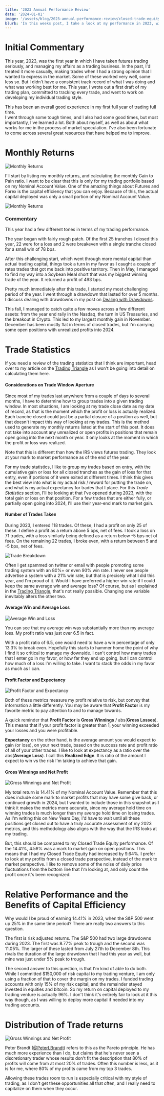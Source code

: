 ```yaml
---
title: '2023 Annual Performance Review'
date: '2024-01-01'
image: '/assets/blog/2023-annual-performance-review/closed-trade-equity.png'
blurb: 'In this weeks post, I take a look at my performance in 2023, with a focus on the metrics that I find important.'
---
```


# Initial Commentary

This year, 2023, was the first year in which I have taken futures trading seriously, and managing my affairs as a trading business.
In the past, I'd treated it more casually, making trades when I had a strong opinion that I wanted to express in the market.
Some of these worked very well, some less so.
But I didn't have a consistent track record of what I was doing and what was working best for me.
This year, I wrote out a first draft of my trading plan, committed to tracking every trade, and went to work on developing my individual trading style.

This has been an overall good experience in my first full year of trading full time.  
I went through some tough times, and I also had some good times, but most importantly, I've learned a lot.
Both about myself, as well as about what works for me in the process of market speculation.
I've also been fortunate to come across several great resources that have helped me to improve.

# Monthly Returns

![Monthly Returns](/assets/blog/2023-annual-performance-review/closed-trade-equity.png)

I'll start by listing my monthly returns, and calculating the monthly Gain to Pain ratio.
I want to be clear that this is only for my trading portfolio based on my Nominal Account Value.
One of the amazing things about Futures and Forex is the capital efficiency that you can enjoy.
Because of this, the actual capital deployed was only a small portion of my Nominal Account Value.

![Monthly Returns](/assets/blog/2023-annual-performance-review/monthly-returns.png)

### Commentary

This year had a few different tones in terms of my trading performance.

The year began with fairly rough patch.
Of the first 25 tranches I closed this year, 22 were for a loss and 2 were breakeven with a single tranche closed for a small win of 78 bps.

After this challenging start, which went through more mental capital than actual trading capital, things took a turn in my favor as I caught a couple of rates trades that got me back into positive territory.
Then in May, I managed to find my way into a Soybean Meal short that was my biggest winning trade of the year.
It returned a profit of 493 bps.

Pretty much immediately after this trade, I started my most challenging period of the year.
I went through a drawdown that lasted for over 5 months.
I discuss dealing with drawdowns in my post on [Dealing with Drawdowns](/posts/dealing-with-drawdowns/).

This fall, I managed to catch quite a few moves across a few different assets: from the year end rally in the Nasdaq, the turn in US Treasuries, and the breakout in Crypto.
This led to my largest monthly gain in November.
December has been mostly flat in terms of closed trades, but I'm carrying some open positions with unrealized profits into 2024.

# Trade Statistics

If you need a review of the trading statistics that I think are important, head over to my article on the [Trading Triangle](/posts/trading-triangle/) as I won't be going into detail on calculating them here.

#### Considerations on Trade Window Aperture

Since most of my trades last anywhere from a couple of days to several months, I have to determine how to group trades into a given trading window.
In most situations, I am looking at my trade close date as my date of record, as that is the moment which the profit or loss is actually realized.
Each tranche closed could just be a partial closure of a position as well, but that doesn't impact this way of looking at my trades.
This is the method used to generate my monthly returns listed at the start of this post.
It does not take into account any unrealized or open profits in positions that remain open going into the next month or year.
It only looks at the moment in which the profit or loss was realized.

Note that this is different than how the IRS views futures trading.
They look at your mark to market performance as of the end of the year.

For my trade statistics, I like to group my trades based on entry, with the cumulative gain or loss for all closed tranches as the gain of loss for that entry, even if portions of it were exited at different times.
I think this gives the best view into what is my actual risk / reward for putting the trade on, and what is my actual expectancy for trades that I place.
For this *Trade Statistics* section, I'll be looking at that I've opened during 2023, with the total gain or loss on that position.
For a few trades that are either fully, or partially open going into 2024, I'll use their year-end mark to market gain.

#### Number of Trades Taken

During 2023, I entered 118 trades.
Of these, I had a profit on only 25 of these.
I define a profit as a return above 5 bps, net of fees.
I took a loss on 71 trades, with a loss similarly being defined as a return below -5 bps net of fees.
On the remaining 22 trades, I broke even, with a return between 5 and -5 bps, net of fees.

![Trade Breakdown](/assets/blog/2023-annual-performance-review/trade-breakdown.png)

Often I get spammed on twitter or email with people promoting some trading system with an 80%+ or even 90% win rate.
I never see people advertise a system with a 21% win rate, but that is precisely what I did this year, and I'm proud of it.
Would I have preferred a higher win rate if I could keep the same average win and average loss?
Of course, but as I explained in the [Trading Triangle](/posts/trading-triangle/), that's not really possible.
Changing one variable inevitably alters the other two.

#### Average Win and Average Loss

![Average Win and Loss](/assets/blog/2023-annual-performance-review/average-win-loss.png)

You can see that my average win was substantially more than my average loss.
My profit ratio was just over 6.5 in fact.

With a profit ratio of 6.5, one would need to have a win percentage of only 13.3% to break even.
Hopefully this starts to hammer home the point of why I find it so critical to manage my downside.
I can't control how many trades that I enter go in my favor, or how far they end up going, but I can control how much of a loss I'm willing to take.
I want to stack the odds in my favor as much as I can.

#### Profit Factor and Expectancy

![Profit Factor and Expectancy](/assets/blog/2023-annual-performance-review/profit-factor-expectancy.png)

Both of these metrics measure my profit relative to risk, but convey that information a little differently.
You may be aware that **Profit Factor** is my favorite metric to pay attention to and to manage towards.

A quick reminder that **Profit Factor** is **Gross Winnings** / abs(**Gross Losses**).
This means that if your profit factor is greater than 1, your winning exceeded your losses and you were profitable.

**Expectancy** on the other hand, is the average amount you would expect to gain (or lose), on your next trade, based on the success rate and profit ratio of all of your other trades.
I like to look at expectancy as a ratio over the abs(**Average Loss**).
I call this **Realized Edge**.
It is ratio of the amount I expect to win vs the risk I'm taking to achieve that gain.

#### Gross Winnings and Net Profit

![Gross Winnings and Net Profit](/assets/blog/2023-annual-performance-review/gross-winnings-net-profit.png)

My total return is 14.41% of my Nominal Account Value.
Remember that this does include some mark to market profits that may have some give back, or continued growth in 2024, but I wanted to include those in this snapshot as I think it makes the metrics more accurate, since my average hold time on winning trades is much longer than my average hold time on losing trades.
As I'm writing this on New Years Day, I'd have to wait until all these positions get closed out to have a truly accurate assessment of my 2023 metrics, and this methodology also aligns with the way that the IRS looks at my trading.

But, this should be compared to my Closed Trade Equity performance.
Of the 14.41%, 4.59% was a mark to market gain on open positions.
This means that I had my Closed Trade Equity had increased by 9.64%.
I prefer to look at my profits from a closed trade perspective, instead of the mark to market perspective.
I like to remove some of the noise of daily price fluctuations from the bottom line that I'm looking at, and only count the profit once it's been recognized.


# Relative Performance and the Benefits of Capital Efficiency

Why would I be proud of earning 14.41% in 2023, when the S&P 500 went up 25% in the same time period?
There are really two answers to this question.

The first is risk adjusted returns.  The S&P 500 had two large drawdowns during 2023.  The first was 8.77% peak to trough and the second was 11.05%. The larger of these lasted from July 27th to December 8th.  This rivals the duration of the large drawdown that I had this year as well, but mine was just under 5% peak to trough.

The second answer to this question, is that I'm kind of able to do both.
While I committed $150,000 of risk capital to my trading venture, I am only using a fraction of that to cover the margin on my trades.
I funded trading accounts with only 15% of my risk capital, and the remainder stayed invested in equities and bitcoin.
So my return on capital deployed to my trading venture is actually 96%.
I don't think it's entirely fair to look at it this way though, as I was willing to deploy more capital if needed into my trading accounts.

# Distribution of Trade returns

![Gross Winnings and Net Profit](/assets/blog/2023-annual-performance-review/distribution-trade-returns.png)

Peter Brandt ([@PeterLBrandt](https://twitter.com/PeterLBrandt)) refers to this as the Pareto principle.
He has much more experience than I do, but claims that he's never seen a discretionary trader whose results don't fit the description that 80% of profits will come from at most 20% of trades.
Often this number is less, as it is for me, where 80% of my profits came from my top 3 trades.

Allowing these trades room to run is especially critical with my style of trading, as I don't get these opportunities all that often, and I really need to capitalize on them when they occur.
